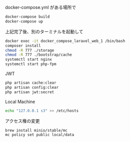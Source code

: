 docker-compose.yml がある場所で

```sh
docker-compose build
docker-compose up
```

上記完了後、別のターミナルを起動して

```sh
docker exec -it docker_compose_laravel_web_1 /bin/bash
composer install
chmod -R 777 ./storage
chmod -R 777 ./bootstrap/cache
systemctl start nginx
systemctl start php-fpm
```

JWT

```sh
php artisan cache:clear
php artisan config:clear
php artisan jwt:secret
```

Local Machine

```sh
echo "127.0.0.1 s3" >> /etc/hosts
```

アクセス権の変更

```sh
brew install minio/stable/mc
mc policy set public local/data
```
